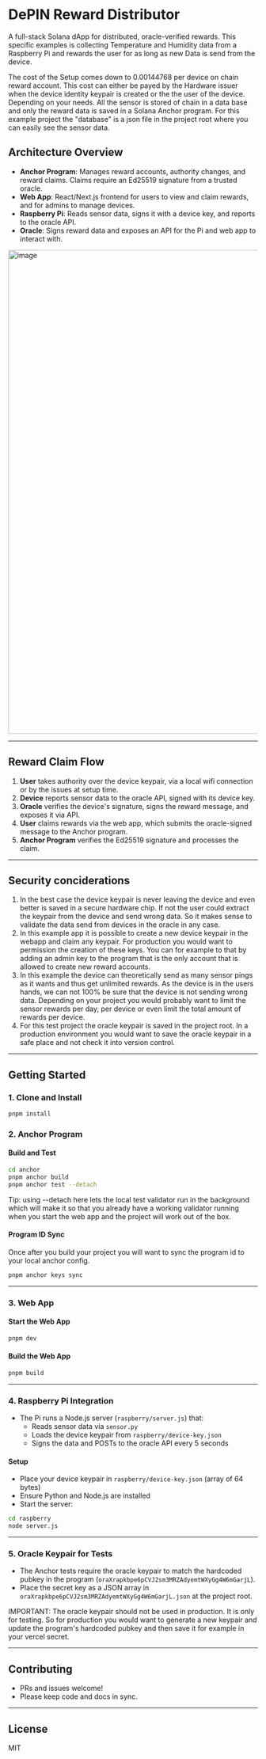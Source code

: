 # DePIN Reward Distributor

A full-stack Solana dApp for distributed, oracle-verified rewards.
This specific examples is collecting Temperature and Humidity data from a Raspberry Pi and rewards the user for as long as new Data is send from the device.

The cost of the Setup comes down to 0.00144768 per device on chain reward account.
This cost can either be payed by the Hardware issuer when the device identity keypair is created or the the user of the device. Depending on your needs.
All the sensor is stored of chain in a data base and only the reward data is saved in a Solana Anchor program. For this example project the "database" is a json file in the project root where you can easily see the sensor data.

## Architecture Overview

- **Anchor Program**: Manages reward accounts, authority changes, and reward claims. Claims require an Ed25519 signature from a trusted oracle.
- **Web App**: React/Next.js frontend for users to view and claim rewards, and for admins to manage devices.
- **Raspberry Pi**: Reads sensor data, signs it with a device key, and reports to the oracle API.
- **Oracle**: Signs reward data and exposes an API for the Pi and web app to interact with.

<img width="978" alt="image" src="https://github.com/user-attachments/assets/043e3aa5-1c73-4d86-b091-215e3449a749" />


---

## Reward Claim Flow

1. **User** takes authority over the device keypair, via a local wifi connection or by the issues at setup time.
2. **Device** reports sensor data to the oracle API, signed with its device key.
3. **Oracle** verifies the device's signature, signs the reward message, and exposes it via API.
4. **User** claims rewards via the web app, which submits the oracle-signed message to the Anchor program.
5. **Anchor Program** verifies the Ed25519 signature and processes the claim.

---

## Security conciderations

1. In the best case the device keypair is never leaving the device and even better is saved in a secure hardware chip. If not the user could extract the keypair from the device and send wrong data. So it makes sense to validate the data send from devices in the oracle in any case.
2. In this example app it is possible to create a new device keypair in the webapp and claim any keypair. For production you would want to permission the creation of these keys. You can for example to that by adding an admin key to the program that is the only account that is allowed to create new reward accounts.
3. In this example the device can theoretically send as many sensor pings as it wants and thus get unlimited rewards. As the device is in the users hands, we can not 100% be sure that the device is not sending wrong data. Depending on your project you would probably want to limit the sensor rewards per day, per device or even limit the total amount of rewards per device.
4. For this test project the oracle keypair is saved in the project root. In a production environment you would want to save the oracle keypair in a safe place and not check it into version control.

---

## Getting Started

### 1. Clone and Install

```sh
pnpm install
```

### 2. Anchor Program

#### Build and Test

```sh
cd anchor
pnpm anchor build
pnpm anchor test --detach
```

Tip: using --detach here lets the local test validator run in the background which will make it so that you already have a working validator running when you start the web app and the project will work out of the box.

#### Program ID Sync

Once after you build your project you will want to sync the program id to your local anchor config.

```sh
pnpm anchor keys sync
```

---

### 3. Web App

#### Start the Web App

```sh
pnpm dev
```

#### Build the Web App

```sh
pnpm build
```

---

### 4. Raspberry Pi Integration

- The Pi runs a Node.js server (`raspberry/server.js`) that:
  - Reads sensor data via `sensor.py`
  - Loads the device keypair from `raspberry/device-key.json`
  - Signs the data and POSTs to the oracle API every 5 seconds

#### Setup

- Place your device keypair in `raspberry/device-key.json` (array of 64 bytes)
- Ensure Python and Node.js are installed
- Start the server:

```sh
cd raspberry
node server.js
```

---

### 5. Oracle Keypair for Tests

- The Anchor tests require the oracle keypair to match the hardcoded pubkey in the program (`oraXrapkbpe6pCVJ2sm3MRZAdyemtWXyGg4W6mGarjL`).
- Place the secret key as a JSON array in `oraXrapkbpe6pCVJ2sm3MRZAdyemtWXyGg4W6mGarjL.json` at the project root.

IMPORTANT: The oracle keypair should not be used in production. It is only for testing. So for production you would want to generate a new keypair and update the program's hardcoded pubkey and then save it for example in your vercel secret.

---

## Contributing

- PRs and issues welcome!
- Please keep code and docs in sync.

---

## License

MIT
